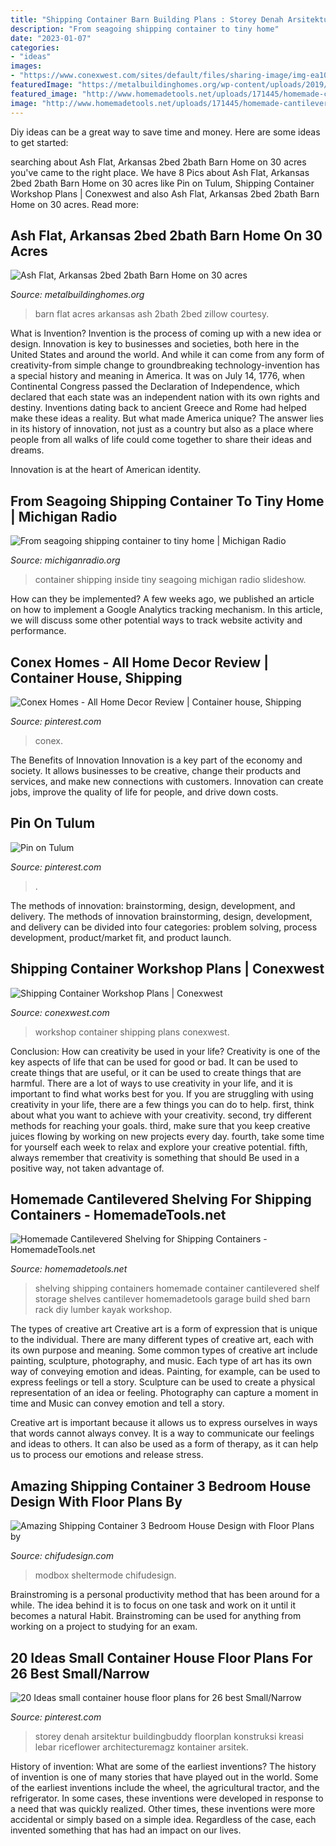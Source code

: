 ```yaml
---
title: "Shipping Container Barn Building Plans : Storey Denah Arsitektur Buildingbuddy Floorplan Konstruksi Kreasi Lebar Riceflower Architecturemagz Kontainer Arsitek"
description: "From seagoing shipping container to tiny home"
date: "2023-01-07"
categories:
- "ideas"
images:
- "https://www.conexwest.com/sites/default/files/sharing-image/img-ea107993f06781e5b74baa0063c03b0c-v.jpg"
featuredImage: "https://metalbuildinghomes.org/wp-content/uploads/2019/01/af3-1024x683.jpg"
featured_image: "http://www.homemadetools.net/uploads/171445/homemade-cantilevered-shelving-for-shipping-containers.jpeg"
image: "http://www.homemadetools.net/uploads/171445/homemade-cantilevered-shelving-for-shipping-containers.jpeg"
---
```



Diy ideas can be a great way to save time and money. Here are some ideas to get started: 

	

		
searching about Ash Flat, Arkansas 2bed 2bath Barn Home on 30 acres you've came to the right place. We have 8 Pics about Ash Flat, Arkansas 2bed 2bath Barn Home on 30 acres like Pin on Tulum, Shipping Container Workshop Plans | Conexwest and also Ash Flat, Arkansas 2bed 2bath Barn Home on 30 acres. Read more:
		
    
## Ash Flat, Arkansas 2bed 2bath Barn Home On 30 Acres

<img loading=lazy src="https://metalbuildinghomes.org/wp-content/uploads/2019/01/af3-1024x683.jpg" onerror="this.onerror=null;this.src='https://tse2.mm.bing.net/th?id=OIP.v-4CEiGgTo_LRC88Ex-cGgHaE8&amp;pid=15.1';" alt="Ash Flat, Arkansas 2bed 2bath Barn Home on 30 acres">

_Source: metalbuildinghomes.org_

>barn flat acres arkansas ash 2bath 2bed zillow courtesy. 

	

What is Invention?
Invention is the process of coming up with a new idea or design. Innovation is key to businesses and societies, both here in the United States and around the world. And while it can come from any form of creativity-from simple change to groundbreaking technology-invention has a special history and meaning in America.
It was on July 14, 1776, when Continental Congress passed the Declaration of Independence, which declared that each state was an independent nation with its own rights and destiny. Inventions dating back to ancient Greece and Rome had helped make these ideas a reality. But what made America unique? The answer lies in its history of innovation, not just as a country but also as a place where people from all walks of life could come together to share their ideas and dreams.

Innovation is at the heart of American identity.

    
## From Seagoing Shipping Container To Tiny Home | Michigan Radio

<img loading=lazy src="http://mediad.publicbroadcasting.net/p/michigan/files/styles/x_large/public/201404/GM_SHIPPINGCONTAINER.jpg" onerror="this.onerror=null;this.src='https://tse4.mm.bing.net/th?id=OIP.MVoVTjuOAjQqzKM9eWeligHaE8&amp;pid=15.1';" alt="From seagoing shipping container to tiny home | Michigan Radio">

_Source: michiganradio.org_

>container shipping inside tiny seagoing michigan radio slideshow. 

	

How can they be implemented?
A few weeks ago, we published an article on how to implement a Google Analytics tracking mechanism. In this article, we will discuss some other potential ways to track website activity and performance.

    
## Conex Homes - All Home Decor Review | Container House, Shipping

<img loading=lazy src="https://i.pinimg.com/736x/77/92/b2/7792b23c7283f01110d5a3eb2b300c37.jpg" onerror="this.onerror=null;this.src='https://tse4.mm.bing.net/th?id=OIP.DHt3-xHtQUjYNnHA7gJVJAHaD4&amp;pid=15.1';" alt="Conex Homes - All Home Decor Review | Container house, Shipping">

_Source: pinterest.com_

>conex. 

	

The Benefits of Innovation
Innovation is a key part of the economy and society. It allows businesses to be creative, change their products and services, and make new connections with customers. Innovation can create jobs, improve the quality of life for people, and drive down costs.

    
## Pin On Tulum

<img loading=lazy src="https://i.pinimg.com/736x/46/b2/18/46b21871ba02f0bcb8334c29a1dbb1a3.jpg" onerror="this.onerror=null;this.src='https://tse1.mm.bing.net/th?id=OIP.F08p9zUNoJlHcexXrO0SoAHaE8&amp;pid=15.1';" alt="Pin on Tulum">

_Source: pinterest.com_

>. 

	

The methods of innovation: brainstorming, design, development, and delivery.
The methods of innovation brainstorming, design, development, and delivery can be divided into four categories: problem solving, process development, product/market fit, and product launch.

    
## Shipping Container Workshop Plans | Conexwest

<img loading=lazy src="https://www.conexwest.com/sites/default/files/sharing-image/img-ea107993f06781e5b74baa0063c03b0c-v.jpg" onerror="this.onerror=null;this.src='https://tse1.mm.bing.net/th?id=OIP.Ax5niZxZfZ2xw8BiQaLSUwHaDm&amp;pid=15.1';" alt="Shipping Container Workshop Plans | Conexwest">

_Source: conexwest.com_

>workshop container shipping plans conexwest. 

	

Conclusion: How can creativity be used in your life?
Creativity is one of the key aspects of life that can be used for good or bad. It can be used to create things that are useful, or it can be used to create things that are harmful. There are a lot of ways to use creativity in your life, and it is important to find what works best for you. If you are struggling with using creativity in your life, there are a few things you can do to help. first, think about what you want to achieve with your creativity. second, try different methods for reaching your goals. third, make sure that you keep creative juices flowing by working on new projects every day. fourth, take some time for yourself each week to relax and explore your creative potential. fifth, always remember that creativity is something that should Be used in a positive way, not taken advantage of.

    
## Homemade Cantilevered Shelving For Shipping Containers - HomemadeTools.net

<img loading=lazy src="http://www.homemadetools.net/uploads/171445/homemade-cantilevered-shelving-for-shipping-containers.jpeg" onerror="this.onerror=null;this.src='https://tse4.mm.bing.net/th?id=OIP.GgQj9Xct1puDmpYcCQn-kgAAAA&amp;pid=15.1';" alt="Homemade Cantilevered Shelving for Shipping Containers - HomemadeTools.net">

_Source: homemadetools.net_

>shelving shipping containers homemade container cantilevered shelf storage shelves cantilever homemadetools garage build shed barn rack diy lumber kayak workshop. 

	

The types of creative art
Creative art is a form of expression that is unique to the individual. There are many different types of creative art, each with its own purpose and meaning.
Some common types of creative art include painting, sculpture, photography, and music. Each type of art has its own way of conveying emotion and ideas. Painting, for example, can be used to express feelings or tell a story. Sculpture can be used to create a physical representation of an idea or feeling. Photography can capture a moment in time and Music can convey emotion and tell a story.

Creative art is important because it allows us to express ourselves in ways that words cannot always convey. It is a way to communicate our feelings and ideas to others. It can also be used as a form of therapy, as it can help us to process our emotions and release stress.

    
## Amazing Shipping Container 3 Bedroom House Design With Floor Plans By

<img loading=lazy src="http://www.chifudesign.com/wp-content/uploads/2019/03/1554034649_maxresdefault.jpg" onerror="this.onerror=null;this.src='https://tse1.mm.bing.net/th?id=OIP.7wiuyXE-J3crtRBb7K2IwAHaEK&amp;pid=15.1';" alt="Amazing Shipping Container 3 Bedroom House Design with Floor Plans by">

_Source: chifudesign.com_

>modbox sheltermode chifudesign. 

	

Brainstroming is a personal productivity method that has been around for a while. The idea behind it is to focus on one task and work on it until it becomes a natural Habit. Brainstroming can be used for anything from working on a project to studying for an exam.

    
## 20 Ideas Small Container House Floor Plans For 26 Best Small/Narrow

<img loading=lazy src="https://i.pinimg.com/736x/43/f4/44/43f4446eb61b2bdbb505d7b07b603ca9.jpg" onerror="this.onerror=null;this.src='https://tse4.mm.bing.net/th?id=OIP.uq8dy46r0Ab7ssE2I6_CiAHaKb&amp;pid=15.1';" alt="20 Ideas small container house floor plans for 26 best Small/Narrow">

_Source: pinterest.com_

>storey denah arsitektur buildingbuddy floorplan konstruksi kreasi lebar riceflower architecturemagz kontainer arsitek. 

	

History of invention: What are some of the earliest inventions?
The history of invention is one of many stories that have played out in the world. Some of the earliest inventions include the wheel, the agricultural tractor, and the refrigerator. In some cases, these inventions were developed in response to a need that was quickly realized. Other times, these inventions were more accidental or simply based on a simple idea. Regardless of the case, each invented something that has had an impact on our lives.

